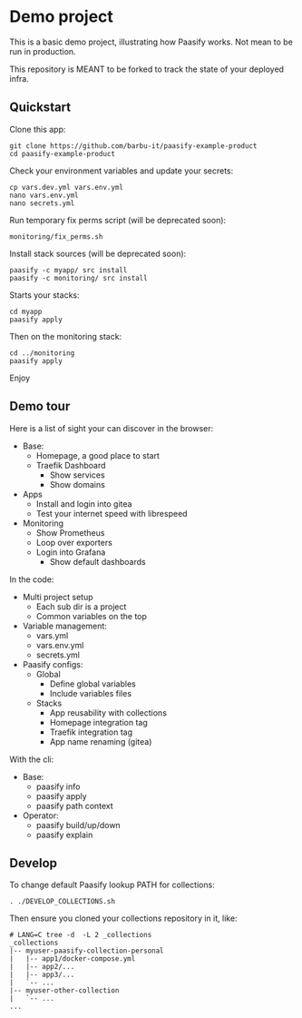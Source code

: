 # Demo project

This is a basic demo project, illustrating how Paasify works. Not mean to be run in production.

This repository is MEANT to be forked to track the state of your deployed infra.


## Quickstart

Clone this app:
```
git clone https://github.com/barbu-it/paasify-example-product
cd paasify-example-product
```

Check your environment variables and update your secrets:
```
cp vars.dev.yml vars.env.yml
nano vars.env.yml
nano secrets.yml
```

Run temporary fix perms script (will be deprecated soon):
```
monitoring/fix_perms.sh
```

Install stack sources (will be deprecated soon):
```
paasify -c myapp/ src install
paasify -c monitoring/ src install
```


Starts your stacks:
```
cd myapp
paasify apply
```

Then on the monitoring stack:
```
cd ../monitoring
paasify apply
```

Enjoy

## Demo tour

Here is a list of sight your can discover in the browser:

  * Base:
    * Homepage, a good place to start
    * Traefik Dashboard
      * Show services
      * Show domains
  * Apps
    * Install and login into gitea
    * Test your internet speed with librespeed
  * Monitoring
    * Show Prometheus
    * Loop over exporters
    * Login into Grafana
      * Show default dashboards


In the code:

  * Multi project setup
      * Each sub dir is a project
      * Common variables on the top
  * Variable management:
      * vars.yml
      * vars.env.yml
      * secrets.yml
  * Paasify configs:
    * Global
        * Define global variables
        * Include variables files
    * Stacks
        * App reusability with collections
        * Homepage integration tag
        * Traefik integration tag
        * App name renaming (gitea)

With the cli:

  * Base:
      * paasify info
      * paasify apply
      * paasify path context
  * Operator:
      * paasify build/up/down
      * paasify explain
  


## Develop

To change default Paasify lookup PATH for collections:
```
. ./DEVELOP_COLLECTIONS.sh
```

Then ensure you cloned your collections repository in it, like:
```
# LANG=C tree -d  -L 2 _collections
_collections
|-- myuser-paasify-collection-personal
|   |-- app1/docker-compose.yml
|   |-- app2/...
|   |-- app3/...
|   `-- ...
|-- myuser-other-collection
|   `-- ...
...
```



